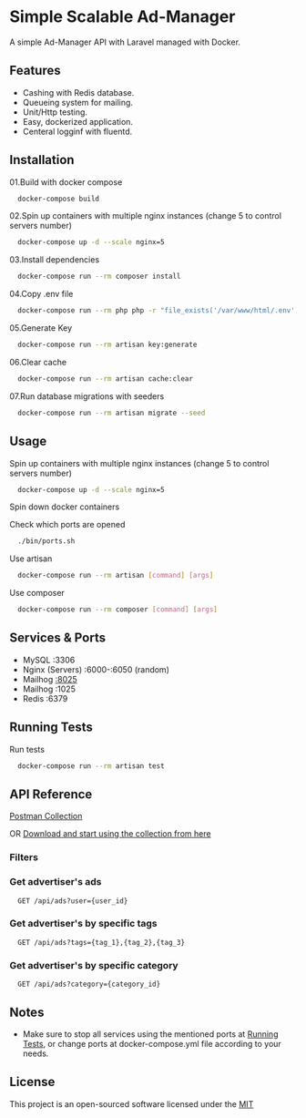 
# Simple Scalable Ad-Manager

A simple Ad-Manager API with Laravel managed with Docker.

## Features

- Cashing with Redis database.
- Queueing system for mailing.
- Unit/Http testing.
- Easy, dockerized application.
- Centeral logginf with fluentd.

## Installation

01.Build with docker compose

```bash
  docker-compose build
```

02.Spin up containers with multiple nginx instances (change 5 to control servers number)

```bash
  docker-compose up -d --scale nginx=5
```

03.Install dependencies

```bash
  docker-compose run --rm composer install
```

04.Copy .env file

```bash
  docker-compose run --rm php php -r "file_exists('/var/www/html/.env') ?: copy('/var/www/html/.env.example', '/var/www/html/.env');"
```

05.Generate Key

```bash
  docker-compose run --rm artisan key:generate
```

06.Clear cache

```bash
  docker-compose run --rm artisan cache:clear
```

07.Run database migrations with seeders

```bash
  docker-compose run --rm artisan migrate --seed
```

## Usage

Spin up containers with multiple nginx instances (change 5 to control servers number)

```bash
  docker-compose up -d --scale nginx=5
```

Spin down docker containers

Check which ports are opened

```bash
  ./bin/ports.sh
```

Use artisan

```bash
  docker-compose run --rm artisan [command] [args]
```

Use composer

```bash
  docker-compose run --rm composer [command] [args]
```

## Services & Ports

- MySQL :3306
- Nginx (Servers) :6000-:6050 (random)
- Mailhog [:8025](http://localhost:8025)
- Mailhog :1025
- Redis :6379

## Running Tests

Run tests

```bash
  docker-compose run --rm artisan test
```

## API Reference

[Postman Collection](https://documenter.getpostman.com/view/5216161/UVsLSmhX)

OR [Download and start using the collection from here](./resources/Ads-Manager.postman_collection-2022-03-16.json)

### Filters

### Get advertiser's ads

```http
  GET /api/ads?user={user_id}
```

### Get advertiser's by specific tags

```http
  GET /api/ads?tags={tag_1},{tag_2},{tag_3}
```

### Get advertiser's by specific category

```http
  GET /api/ads?category={category_id}
```

## Notes

- Make sure to stop all services using the mentioned ports at [Running Tests](#running-tests), or change ports at docker-compose.yml file according to your needs.

## License

This project is an open-sourced software licensed under the [MIT](https://opensource.org/licenses/MIT)
